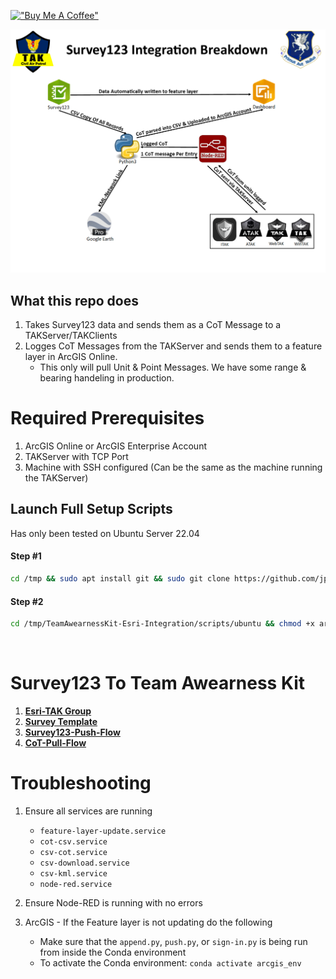 [!["Buy Me A Coffee"](https://www.buymeacoffee.com/assets/img/custom_images/orange_img.png)](https://www.buymeacoffee.com/jpat)

![TAK-Esri](img/TAK-EsriBreakdown.png?raw=true "TAK-Esri")
## What this repo does 
1. Takes Survey123 data and sends them as a CoT Message to a TAKServer/TAKClients 
2. Logges CoT Messages from the TAKServer and sends them to a feature layer in ArcGIS Online. 
    - This only will pull Unit & Point Messages. We have some range & bearing handeling in production. 

# Required Prerequisites
1. ArcGIS Online or ArcGIS Enterprise Account 
2. TAKServer with TCP Port 
3. Machine with SSH configured (Can be the same as the machine running the TAKServer)

## Launch Full Setup Scripts
Has only been tested on Ubuntu Server 22.04
#### Step #1 
```bash
cd /tmp && sudo apt install git && sudo git clone https://github.com/jpat-12/TeamAwearnessKit-Esri-Integration.git && cd /tmp/TeamAwearnessKit-Esri-Integration/scripts/ubuntu && chmod +x initial.sh && ./initial.sh && cd /opt/TAK-Esri && ls -la 
```
#### Step #2 
```bash
cd /tmp/TeamAwearnessKit-Esri-Integration/scripts/ubuntu && chmod +x arcgis.sh && ./arcgis.sh && cd /opt/TAK-Esri && ls -la 
```
<br />

# Survey123 To Team Awearness Kit
1. **[Esri-TAK Group](https://arcg.is/1DyOD80)** <br />
2. **[Survey Template](https://survey123.arcgis.com/surveys)** <br />
3. **[Survey123-Push-Flow](https://github.com/jpat-12/TeamAwearnessKit-Esri-Integration/blob/main/json-flows/Survey123-Push-Flow.json)** <br />
4. **[CoT-Pull-Flow](https://github.com/jpat-12/TeamAwearnessKit-Esri-Integration/blob/main/json-flows/CoT-Pull-Flow.json)** <br />

# Troubleshooting
1. Ensure all services are running 
    - `feature-layer-update.service`
    - `cot-csv.service`
    - `csv-cot.service`
    - `csv-download.service`
    - `csv-kml.service`
    - `node-red.service`

2. Ensure Node-RED is running with no errors 

3. ArcGIS - If the Feature layer is not updating do the following 
    - Make sure that the `append.py`, `push.py`, or `sign-in.py` is being run from inside the Conda environment 
    - To activate the Conda environment: `conda activate arcgis_env`
